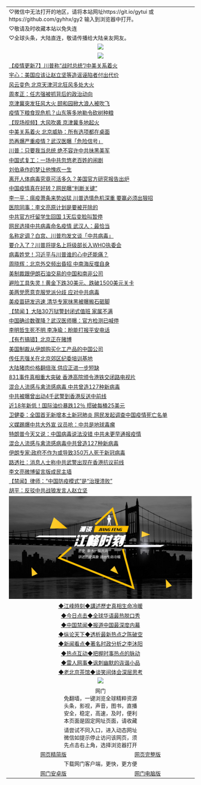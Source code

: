  <table>
 
<tr>
<td colspan="2" align=left>
♡微信中无法打开的地区，请将本站网址https://git.io/gytui 或 https://github.com/gyhhx/gy2 输入到浏览器中打开。 
 </td>
</tr>
 <tr>
 <td colspan="2" align=left>
♡敬请及时收藏本站以免失连
 </td>
   <tr>
<td colspan="2" align=left>
♡全球头条，大陆直连，敬请传播给大陆亲友网友。
 </td>
</tr>
  <tr>
    <td colspan="2" align=center><img src="https://github.com/gyhhx/image-upload/blob/master/3t%20(1).jpg"></td>
 </tr>
 <tr>
    <td colspan="2" align=center><img src="https://cdn.jsdelivr.net/gh/gyoupiodf/im1/%E7%BD%91%E9%97%A8%E6%96%B0%E9%97%BB1.jpg"></td>
 </tr>
<tr><td colspan="2" align="left"><a href="https://xfine.casa/oo.aspx?name=c1144413&key=exgxucyqmkwgvwch&from=gy">【疫情更新7】川普称“战时总统”/中美关系着火</a></td></tr>
<tr><td colspan="2" align="left"><a href="https://xfine.casa/oo.aspx?name=c1145173&key=exgxucyqmkwgvwch&from=gy">宇心：美国应该让赵立坚等造谣诬陷者付出代价</a></td></tr>
<tr><td colspan="2" align="left"><a href="https://xfine.casa/oo.aspx?name=c1145295&key=exgxucyqmkwgvwch&from=gy">风云变色 北京天津河北狂风多处大火</a></td></tr>
<tr><td colspan="2" align="left"><a href="https://xfine.casa/oo.aspx?name=c1145276&key=exgxucyqmkwgvwch&from=gy">周孝正：任志强被抓背后的政治动向</a></td></tr>
<tr><td colspan="2" align="left"><a href="https://xfine.casa/oo.aspx?name=c1145262&key=exgxucyqmkwgvwch&from=gy">京津冀突发狂风大火 颐和园掀大浪人被吹飞</a></td></tr>
<tr><td colspan="2" align="left"><a href="https://xfine.casa/oo.aspx?name=c1145257&key=exgxucyqmkwgvwch&from=gy">疫情下粮食现危机？山东等多地勒令砍树种粮</a></td></tr>
<tr><td colspan="2" align="left"><a href="https://xfine.casa/oo.aspx?name=c1145201&key=exgxucyqmkwgvwch&from=gy">【现场视频】大风吹袭 京津冀多地起火</a></td></tr>
<tr><td colspan="2" align="left"><a href="https://xfine.casa/oo.aspx?name=c1145292&key=exgxucyqmkwgvwch&from=gy">中美关系着火 北京威胁：所有选项都在桌面</a></td></tr>
<tr><td colspan="2" align="left"><a href="https://xfine.casa/oo.aspx?name=c1145271&key=exgxucyqmkwgvwch&from=gy">恐再爆严重疫情？武汉医曝「危险信号」</a></td></tr>
<tr><td colspan="2" align="left"><a href="https://xfine.casa/oo.aspx?name=c1145187&key=exgxucyqmkwgvwch&from=gy">川普：只要我当总统 绝不容许中共抺黑美军</a></td></tr>
<tr><td colspan="2" align="left"><a href="https://xfine.casa/oo.aspx?name=c1145198&key=exgxucyqmkwgvwch&from=gy">中国式复工：一场中共忽悠老百姓的闹剧</a></td></tr>
<tr><td colspan="2" align="left"><a href="https://xfine.casa/oo.aspx?name=c1145288&key=exgxucyqmkwgvwch&from=gy">刘伯承作的梦让他愧疚一生</a></td></tr>
<tr><td colspan="2" align="left"><a href="https://xfine.casa/oo.aspx?name=c1145275&key=exgxucyqmkwgvwch&from=gy">离开人体病毒究竟可活多久？美国官方研究报告出炉</a></td></tr>
<tr><td colspan="2" align="left"><a href="https://xfine.casa/oo.aspx?name=c1145185&key=exgxucyqmkwgvwch&from=gy">中国疫情真在好转？网民曝“判断关键”</a></td></tr>
<tr><td colspan="2" align="left"><a href="https://xfine.casa/oo.aspx?name=c1145285&key=exgxucyqmkwgvwch&from=gy">李一平：瘟疫萧条来势凶猛 川普选情危机深重 要赢必须出狠招</a></td></tr>
<tr><td colspan="2" align="left"><a href="https://xfine.casa/oo.aspx?name=c1145199&key=exgxucyqmkwgvwch&from=gy">医院同事：李文亮原计划是要被开除的</a></td></tr>
<tr><td colspan="2" align="left"><a href="https://xfine.casa/oo.aspx?name=c1145283&key=exgxucyqmkwgvwch&from=gy">中共官方吁留学生回国 1天后变脸叫暂停</a></td></tr>
<tr><td colspan="2" align="left"><a href="https://xfine.casa/oo.aspx?name=c1145169&key=exgxucyqmkwgvwch&from=gy">网民选择中共病毒命名疫情 武汉人：最恰当</a></td></tr>
<tr><td colspan="2" align="left"><a href="https://xfine.casa/oo.aspx?name=c1145297&key=exgxucyqmkwgvwch&from=gy">名称定调？白宫、川普均发文谈「中共病毒」</a></td></tr>
<tr><td colspan="2" align="left"><a href="https://xfine.casa/oo.aspx?name=c1145296&key=exgxucyqmkwgvwch&from=gy">要介入了？川普将提名上将级部长入WHO执委会</a></td></tr>
<tr><td colspan="2" align="left"><a href="https://xfine.casa/oo.aspx?name=c1145284&key=exgxucyqmkwgvwch&from=gy">病毒姓党！习近平与川普谁的心中还能痛？</a></td></tr>
<tr><td colspan="2" align="left"><a href="https://xfine.casa/oo.aspx?name=c1145260&key=exgxucyqmkwgvwch&from=gy">周晓辉：北京外交频出昏招 中南海反噬自身</a></td></tr>
<tr><td colspan="2" align="left"><a href="https://xfine.casa/oo.aspx?name=c1145170&key=exgxucyqmkwgvwch&from=gy">美制裁跟伊朗石油交易的中国和南非公司</a></td></tr>
<tr><td colspan="2" align="left"><a href="https://xfine.casa/oo.aspx?name=c1145180&key=exgxucyqmkwgvwch&from=gy">避险工具失灵！黄金下跌30美元、跌破1500美元关卡</a></td></tr>
<tr><td colspan="2" align="left"><a href="https://xfine.casa/oo.aspx?name=c1145168&key=exgxucyqmkwgvwch&from=gy">美两党愿意克服党派分歧 应对中共病毒</a></td></tr>
<tr><td colspan="2" align="left"><a href="https://xfine.casa/oo.aspx?name=c1145261&key=exgxucyqmkwgvwch&from=gy">美疫苗研发迅速 清华专家抹黑被曝搬石砸脚</a></td></tr>
<tr><td colspan="2" align="left"><a href="https://xfine.casa/oo.aspx?name=c1145259&key=exgxucyqmkwgvwch&from=gy">【禁闻 】大陆30万狱警封闭式值班 家属不满</a></td></tr>
<tr><td colspan="2" align="left"><a href="https://xfine.casa/oo.aspx?name=c1145274&key=exgxucyqmkwgvwch&from=gy">中国确诊数骤降？武汉医师曝：官方检测已喊停</a></td></tr>
<tr><td colspan="2" align="left"><a href="https://xfine.casa/oo.aspx?name=c1145171&key=exgxucyqmkwgvwch&from=gy">李明哲生死不明 李净瑜：盼能打报平安电话</a></td></tr>
<tr><td colspan="2" align="left"><a href="https://xfine.casa/oo.aspx?name=c1145182&key=exgxucyqmkwgvwch&from=gy">【有冇搞错】北京正在赌博</a></td></tr>
<tr><td colspan="2" align="left"><a href="https://xfine.casa/oo.aspx?name=c1145299&key=exgxucyqmkwgvwch&from=gy">美国制裁从伊朗购买化工产品的中国公司</a></td></tr>
<tr><td colspan="2" align="left"><a href="https://xfine.casa/oo.aspx?name=c1145229&key=exgxucyqmkwgvwch&from=gy">传任志强关在北京郊区纪委培训基地</a></td></tr>
<tr><td colspan="2" align="left"><a href="https://xfine.casa/oo.aspx?name=c1145290&key=exgxucyqmkwgvwch&from=gy">大陆猪肉价格翻倍涨 供应正进一步短缺</a></td></tr>
<tr><td colspan="2" align="left"><a href="https://xfine.casa/oo.aspx?name=c1145251&key=exgxucyqmkwgvwch&from=gy">831事件真相重大突破 香港高院颁令港铁交闭路电视片</a></td></tr>
<tr><td colspan="2" align="left"><a href="https://xfine.casa/oo.aspx?name=c1145188&key=exgxucyqmkwgvwch&from=gy">混合人流感与禽流感病毒 中共曾造127种新病毒</a></td></tr>
<tr><td colspan="2" align="left"><a href="https://xfine.casa/oo.aspx?name=c1145256&key=exgxucyqmkwgvwch&from=gy">中共被曝曾出动4千武警到香港反送中前线</a></td></tr>
<tr><td colspan="2" align="left"><a href="https://xfine.casa/oo.aspx?name=c1145179&key=exgxucyqmkwgvwch&from=gy">近18年新低！国际油价暴跌12％ 掼破每桶25美元</a></td></tr>
<tr><td colspan="2" align="left"><a href="https://xfine.casa/oo.aspx?name=c1145243&key=exgxucyqmkwgvwch&from=gy">卫健委：全国首无新增本土新冠肺炎 网民发起调查中国疫情死亡名单</a></td></tr>
<tr><td colspan="2" align="left"><a href="https://xfine.casa/oo.aspx?name=c1145286&key=exgxucyqmkwgvwch&from=gy">义媒踢爆中共大外宣 议员呛：中共是地球毒瘤</a></td></tr>
<tr><td colspan="2" align="left"><a href="https://xfine.casa/oo.aspx?name=c1145242&key=exgxucyqmkwgvwch&from=gy">特朗普今天又说：中国病毒说法没错 中共未更早通报疫情</a></td></tr>
<tr><td colspan="2" align="left"><a href="https://xfine.casa/oo.aspx?name=c1145268&key=exgxucyqmkwgvwch&from=gy">混合人流感与禽流感病毒中共曾造127种新病毒</a></td></tr>
<tr><td colspan="2" align="left"><a href="https://xfine.casa/oo.aspx?name=c1145273&key=exgxucyqmkwgvwch&from=gy">伊朗专家:政府不作为或导致350万人死于新冠病毒</a></td></tr>
<tr><td colspan="2" align="left"><a href="https://xfine.casa/oo.aspx?name=c1145225&key=exgxucyqmkwgvwch&from=gy">路透社：消息人士称中共武警出现在香港抗议前线</a></td></tr>
<tr><td colspan="2" align="left"><a href="https://xfine.casa/oo.aspx?name=c1145240&key=exgxucyqmkwgvwch&from=gy">李文亮微博留言版成民主墙</a></td></tr>
<tr><td colspan="2" align="left"><a href="https://xfine.casa/oo.aspx?name=c1145282&key=exgxucyqmkwgvwch&from=gy">【禁闻】律师：“中国防疫模式”是“治理溃败”</a></td></tr>
<tr><td colspan="2" align="left"><a href="https://xfine.casa/oo.aspx?name=c1145203&key=exgxucyqmkwgvwch&from=gy">胡平：反驳中共战狼发言人赵立坚</a></td></tr>
 
 <tr>
   <td colspan="2" align=center><img src="https://github.com/gyoupiodf/im1/blob/master/jf-1.jpg"></td>
  </tr>
   <tr>
   <td colspan="2" align=center> 
<a href="https://xfine.casa/oo.aspx?name=c922850&key=exgxucyqmkwgvwch&from=gy&tag=9877">◆江峰時刻◆講述歷史真相生命冷暖</a><br/>
    </td>
  </tr>
   <tr>
   <td colspan="2" align=center> 
<a href="https://xfine.casa/oo.aspx?name=c816850&key=exgxucyqmkwgvwch&from=gy&tag=9877">◆今日点击◆全球华语最热脱口秀</a><br/>
    </td>
  </tr>
  <tr>
  <td colspan="2" align=center>
<a href="https://xfine.casa/oo.aspx?name=c816860&key=exgxucyqmkwgvwch&from=gy&tag=99733110">◆中国禁闻◆报道中国最深度内幕</a><br/>
   </tr>
  <tr>
     <td colspan="2" align=center>
<a href="https://xfine.casa/oo.aspx?name=c816855&key=exgxucyqmkwgvwch&from=gy&tag=997110">◆纵论天下◆透析最新热点之陈破空</a><br/>
   </tr>
   <tr>
      <td colspan="2" align=center>
<a href="https://xfine.casa/oo.aspx?name=c838308&key=exgxucyqmkwgvwch&from=gy&tag=9973110">◆新闻看点◆著名时政分析之李沐阳</a><br/>
   </tr>
   <tr>
     <td colspan="2" align=center>
<a href="https://xfine.casa/oo.aspx?name=c816852&key=exgxucyqmkwgvwch&from=gy&tag=9733110">◆热点互动◆把握时事热点的脉动</a><br/>
   </tr>
   <tr>
      <td colspan="2" align=center>
<a href="https://xfine.casa/oo.aspx?name=c816694&key=exgxucyqmkwgvwch&from=gy&tag=93310">◆雷人网事◆讽刺幽默的诙谐小品</a><br/>
   </tr>
   <tr>
    <td colspan="2" align=center>
<a href="https://xfine.casa/oo.aspx?name=c816650&key=exgxucyqmkwgvwch&from=gy&tag=9973110">◆老北京茶馆◆谈笑间体会深层思考</a><br/>
   </tr>
 <tr>
    <td colspan="2" align="center"><img src="https://gitlab.com/ogate2/up/raw/master/_/oGate65.jpg"/></td>
  </tr>
  <tr>
    <td colspan="2" align="center">网门<br/>免翻墙，一键浏览全球精粹资源<br/>头条，影视，声音，图书，直播<br/>安全，稳定，高速，及时，便利<br/>本页面是固定网址页面，请收藏</td>
  <tr>
  <tr>
    <td colspan="2" align="center">请尝试不同入口，进入动态网址<br/>微信如提示停止访问该网页，须<br/>先点击右上角，选择浏览器打开</td>
  <tr>  
  <tr>
    <td align="center"><a href="https://gitcdn.xyz/repo/otiny/up/master/show002.htm">网页精简版</a></td>
    <td align="center"><a href="https://gitcdn.xyz/repo/otiny/up/master/show001.htm">网页完整版</a></td>
  </tr>
  <tr>
    <td colspan="2" align="center">下载网门客户端，更快，更方便</td>
  <tr>
  <tr>
    <td align="center"><a href="https://raw.githubusercontent.com/opipe/up/master/oGatea.apk">网门安卓版</a></td>
    <td align="center"><a href="https://raw.githubusercontent.com/opipe/up/master/oGate.zip">网门电脑版</a></td>
  </tr>
</table>
